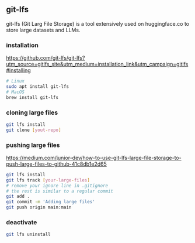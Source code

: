 ## git-lfs

git-lfs (Git Larg File Storage) is a tool extensively used on huggingface.co to store large datasets and LLMs.

### installation
https://github.com/git-lfs/git-lfs?utm_source=gitlfs_site&utm_medium=installation_link&utm_campaign=gitlfs#installing

```bash
# Linux
sudo apt install git-lfs
# MacOS
brew install git-lfs
```

### cloning large files
```bash
git lfs install
git clone [yout-repo]
```

### pushing large files
https://medium.com/junior-dev/how-to-use-git-lfs-large-file-storage-to-push-large-files-to-github-41c8db1e2d65

```bash
git lfs install
git lfs track [your-large-files]
# remove your ignore line in .gitignore
# the rest is similar to a regular commit
git add .
git commit -m 'Adding large files'
git push origin main:main
```

### deactivate
```bash
git lfs uninstall
```